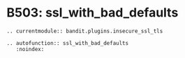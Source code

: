 # B503: ssl_with_bad_defaults

```{eval-rst}
.. currentmodule:: bandit.plugins.insecure_ssl_tls
```

```{eval-rst}
.. autofunction:: ssl_with_bad_defaults
   :noindex:
```
